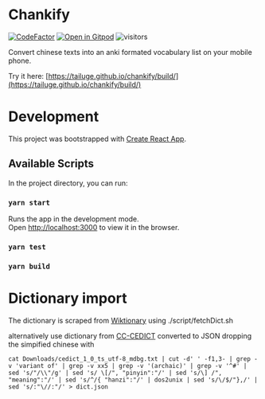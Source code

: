 # Chankify
[![CodeFactor](https://www.codefactor.io/repository/github/tailuge/chankify/badge)](https://www.codefactor.io/repository/github/tailuge/chankify) [![Open in Gitpod](https://img.shields.io/badge/Gitpod-Open%20in%20Gitpod-%230092CF.svg)](https://gitpod.io/#https://github.com/tailuge/chankify) ![visitors](https://visitor-badge.glitch.me/badge?page_id=tailuge.chankify)

Convert chinese texts into an anki formated vocabulary list on your mobile phone.

Try it here: [https://tailuge.github.io/chankify/build/](https://tailuge.github.io/chankify/build/)


# Development

This project was bootstrapped with [Create React App](https://github.com/facebook/create-react-app).

## Available Scripts

In the project directory, you can run:

### `yarn start`

Runs the app in the development mode.\
Open [http://localhost:3000](http://localhost:3000) to view it in the browser.


### `yarn test`

### `yarn build`

# Dictionary import

The dictionary is scraped from [Wiktionary](https://en.wiktionary.org/wiki/Appendix:Mandarin_Frequency_lists) using ./script/fetchDict.sh

alternatively use dictionary from [CC-CEDICT](https://cc-cedict.org/editor/editor.php?handler=Download) converted to JSON dropping the simpified chinese with 

`cat Downloads/cedict_1_0_ts_utf-8_mdbg.txt | cut -d' ' -f1,3- | grep -v 'variant of' | grep -v xx5 | grep -v '(archaic)' | grep -v '^#' | sed 's/"/\\"/g' | sed 's/ \[/", "pinyin":"/' | sed 's/\] /", "meaning":"/' | sed 's/^/{ "hanzi":"/' | dos2unix | sed 's/\/$/"},/' | sed 's/:"\//:"/' > dict.json`

